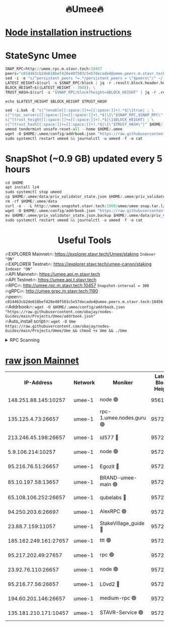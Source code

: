 <h1 align="center"> 🔥Umee🔥</h1>


[Node installation instructions](https://github.com/obajay/nodes-Guides/tree/main/Projects/Umee)
=
# StateSync Umee
```python
SNAP_RPC=http://umee.rpc.m.stavr.tech:10457
peers="c014463cb2de618bef420e40f503c5e57decade4@umee.peers.m.stavr.tech:10456"
sed -i -e "s/^persistent_peers *=.*/persistent_peers = \"$peers\"/" ~/.umee/config/config.toml
LATEST_HEIGHT=$(curl -s $SNAP_RPC/block | jq -r .result.block.header.height); \
BLOCK_HEIGHT=$((LATEST_HEIGHT - 300)); \
TRUST_HASH=$(curl -s "$SNAP_RPC/block?height=$BLOCK_HEIGHT" | jq -r .result.block_id.hash)

echo $LATEST_HEIGHT $BLOCK_HEIGHT $TRUST_HASH

sed -i.bak -E "s|^(enable[[:space:]]+=[[:space:]]+).*$|\1true| ; \
s|^(rpc_servers[[:space:]]+=[[:space:]]+).*$|\1\"$SNAP_RPC,$SNAP_RPC\"| ; \
s|^(trust_height[[:space:]]+=[[:space:]]+).*$|\1$BLOCK_HEIGHT| ; \
s|^(trust_hash[[:space:]]+=[[:space:]]+).*$|\1\"$TRUST_HASH\"|" $HOME/.umee/config/config.toml
umeed tendermint unsafe-reset-all --home $HOME/.umee
wget -O $HOME/.umee/config/addrbook.json "https://raw.githubusercontent.com/obajay/nodes-Guides/main/Projects/Umee/addrbook.json"
sudo systemctl restart umeed && journalctl -u umeed -f -o cat
```
# SnapShot (~0.9 GB) updated every 5 hours
```python
cd $HOME
apt install lz4
sudo systemctl stop umeed
cp $HOME/.umee/data/priv_validator_state.json $HOME/.umee/priv_validator_state.json.backup
rm -rf $HOME/.umee/data
curl -o - -L http://umee.snapshot.stavr.tech:1000/umee/umee-snap.tar.lz4 | lz4 -c -d - | tar -x -C $HOME/.umee --strip-components 2
wget -O $HOME/.umee/config/addrbook.json "https://raw.githubusercontent.com/obajay/nodes-Guides/main/Projects/Umee/addrbook.json"
mv $HOME/.umee/priv_validator_state.json.backup $HOME/.umee/data/priv_validator_state.json
sudo systemctl restart umeed && journalctl -u umeed -f -o cat
```
 <h1 align="center"> Useful Tools</h1>

🔥EXPLORER Mainnet🔥:      https://explorer.stavr.tech/Umee/staking             `Indexer "ON"` \
🔥EXPLORER Testnet🔥:        https://explorer.stavr.tech/umee-canon/staking      `Indexer "ON"` \
🔥API Mainnet🔥:                   https://umee.api.m.stavr.tech \
🔥API Testnet🔥:                     https://umee.api.t.stavr.tech \
🔥RPC🔥:                                   http://umee.rpc.m.stavr.tech:10457                     `Snapshot-interval = 300` \
🔥gRPC🔥:                              http://umee.grpc.m.stavr.tech:1190 \
🔥peer🔥:                     `c014463cb2de618bef420e40f503c5e57decade4@umee.peers.m.stavr.tech:10456` \
🔥Addrbook🔥:    ```wget -O $HOME/.umee/config/addrbook.json "https://raw.githubusercontent.com/obajay/nodes-Guides/main/Projects/Umee/addrbook.json"``` \
🔥Auto_install script🔥: ```wget -O Ume https://raw.githubusercontent.com/obajay/nodes-Guides/main/Projects/Umee/Ume && chmod +x Ume && ./Ume```

<details>
<summary>RPC Scanning</summary>

<h2 align="center"> We scan nodes in real time every 4 hours. And we provide the final result of RPC endpoints.
We cannot influence the operation of these nodes in any way. </h2>


```python
If Voting Power is higher than 0 --> then the Node is a validator of the network and may be subject to attack and be a potential threat to the chain.
```
```python
We marked such validators with a red symbol
```

</details>

[raw json Mainnet](https://rpc-check.umeem.stavr.tech/umeem/rpc-umeem-result.json)
=



<table><tr><th>IP-Address</th><th>Network</th><th>Moniker</th><th>Latest Block Height</th><th>Earliest Block Height</th><th>Catching Up</th><th>Tx Index</th><th>Voting Power</th><th>Scan Time</th></tr><tr><td>148.251.88.145:10257</td><td>umee-1</td><td>node 🟢</td><td>9561500</td><td>5050395</td><td>False</td><td>on</td><td>0</td><td>2023-12-07T12:27:44.187584443UTC</td></tr><tr><td>135.125.4.73:26657</td><td>umee-1</td><td>rpc-1.umee.nodes.guru 🟢</td><td>9572882</td><td>5167386</td><td>False</td><td>on</td><td>0</td><td>2023-12-07T12:29:22.138272284UTC</td></tr><tr><td>213.246.45.198:26657</td><td>umee-1</td><td>id577 🔴</td><td>9572865</td><td>7100001</td><td>False</td><td>on</td><td>35122781</td><td>2023-12-07T12:27:46.542493748UTC</td></tr><tr><td>5.9.106.214:10257</td><td>umee-1</td><td>node 🟢</td><td>9572877</td><td>7942001</td><td>False</td><td>on</td><td>0</td><td>2023-12-07T12:28:54.864174254UTC</td></tr><tr><td>95.216.76.51:26657</td><td>umee-1</td><td>Egozit 🔴</td><td>9572882</td><td>8262001</td><td>False</td><td>off</td><td>38069473</td><td>2023-12-07T12:29:21.814277392UTC</td></tr><tr><td>85.10.197.58:13657</td><td>umee-1</td><td>BRAND-umee-main 🟢</td><td>9572869</td><td>8427832</td><td>False</td><td>on</td><td>0</td><td>2023-12-07T12:28:08.159831498UTC</td></tr><tr><td>65.108.106.252:26657</td><td>umee-1</td><td>qubelabs 🔴</td><td>9572869</td><td>8825432</td><td>False</td><td>on</td><td>37175534</td><td>2023-12-07T12:28:08.554828529UTC</td></tr><tr><td>94.250.203.6:26697</td><td>umee-1</td><td>AlexRPC 🟢</td><td>9572868</td><td>8910001</td><td>False</td><td>on</td><td>0</td><td>2023-12-07T12:27:59.641790070UTC</td></tr><tr><td>23.88.7.159:11057</td><td>umee-1</td><td>StakeVillage_guide 🔴</td><td>9572876</td><td>9137726</td><td>False</td><td>on</td><td>1328648</td><td>2023-12-07T12:28:48.407430062UTC</td></tr><tr><td>185.162.249.161:27657</td><td>umee-1</td><td>ttt 🟢</td><td>9572875</td><td>9321953</td><td>False</td><td>on</td><td>0</td><td>2023-12-07T12:28:41.973603795UTC</td></tr><tr><td>95.217.202.49:27657</td><td>umee-1</td><td>rpc 🟢</td><td>9572875</td><td>9440090</td><td>False</td><td>on</td><td>0</td><td>2023-12-07T12:28:41.669555920UTC</td></tr><tr><td>23.92.76.110:26657</td><td>umee-1</td><td>node 🟢</td><td>9572888</td><td>9468001</td><td>False</td><td>on</td><td>0</td><td>2023-12-07T12:30:00.875813582UTC</td></tr><tr><td>95.216.77.56:26657</td><td>umee-1</td><td>L0vd2 🔴</td><td>9572885</td><td>9472885</td><td>False</td><td>off</td><td>37851423</td><td>2023-12-07T12:29:39.493698012UTC</td></tr><tr><td>194.60.201.146:26657</td><td>umee-1</td><td>medium-rpc 🟢</td><td>9572867</td><td>9484365</td><td>False</td><td>on</td><td>0</td><td>2023-12-07T12:27:55.039452709UTC</td></tr><tr><td>135.181.210.171:10457</td><td>umee-1</td><td>STAVR-Service 🟢</td><td>9572883</td><td>9572001</td><td>False</td><td>on</td><td>0</td><td>2023-12-07T12:29:28.775784017UTC</td></tr></table>